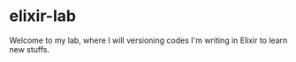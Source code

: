 # elixir-lab

Welcome to my lab, where I will versioning codes I'm writing in Elixir to learn new stuffs.
